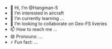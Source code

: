 - 👋 Hi, I’m @Hangman-5
- 👀 I’m interested in aircraft
- 🌱 I’m currently learning ...
- 💞️ I’m looking to collaborate on Geo-FS liveries
- 📫 How to reach me ...
- 😄 Pronouns: ...
- ⚡ Fun fact: ...

<!---
Hangman-5/Hangman-5 is a ✨ special ✨ repository because its `README.md` (this file) appears on your GitHub profile.
You can click the Preview link to take a look at your changes.
--->
